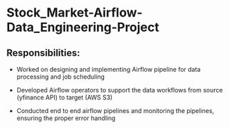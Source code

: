 # Stock_Market-Airflow-Data_Engineering-Project

## Responsibilities:

- Worked on designing and implementing Airflow pipeline for data processing and job scheduling

- Developed Airflow operators to support the data workflows from source (yfinance API) to target (AWS S3)

- Conducted end to end airflow pipelines and monitoring the pipelines, ensuring the proper error handling 
